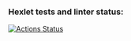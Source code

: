 ### Hexlet tests and linter status:
[![Actions Status](https://github.com/losevo/python-project-lvl1/workflows/hexlet-check/badge.svg)](https://github.com/losevo/python-project-lvl1/actions)